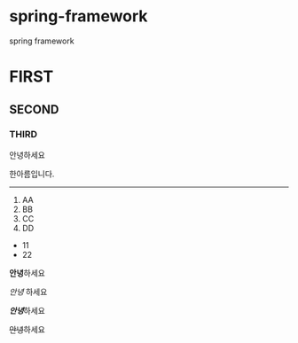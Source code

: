 # spring-framework
spring framework
# FIRST
## SECOND
### THIRD

안녕하세요

한아름입니다.

-----
1. AA
2. BB
3. CC
4. DD

- 11
- 22

**안녕**하세요

_안녕_ 하세요

***안녕***하세요

~~안녕~~하세요

